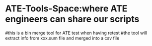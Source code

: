 # ATE-Tools-Space:where ATE engineers can share our scripts
#this is a bin merge tool for ATE test when having retest
#the tool will extract info from xxx.sum file and merged into a csv file
